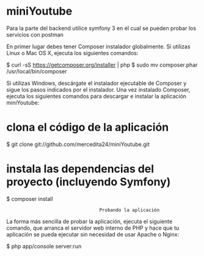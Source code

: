# miniYoutube
Para la parte del backend utilice symfony 3 en el cual se pueden probar los servicios con postman

En primer lugar debes tener Composer instalador globalmente. Si utilizas Linux o Mac OS X, ejecuta los siguientes comandos:

$ curl -sS https://getcomposer.org/installer | php
$ sudo mv composer.phar /usr/local/bin/composer

Si utilizas Windows, descárgate el instalador ejecutable de Composer y sigue los pasos indicados por el instalador.
Una vez instalado Composer, ejecuta los siguientes comandos para descargar e instalar la aplicación miniYoutube:

# clona el código de la aplicación
$ git clone git://github.com/mercedita24/miniYoutube.git

# instala las dependencias del proyecto (incluyendo Symfony)
$ composer install

                                      Probando la aplicación

La forma más sencilla de probar la aplicación, ejecuta el siguiente comando, que arranca el servidor web interno de PHP y hace que tu aplicación se pueda ejecutar sin necesidad de usar Apache o Nginx:

$ php app/console server:run
